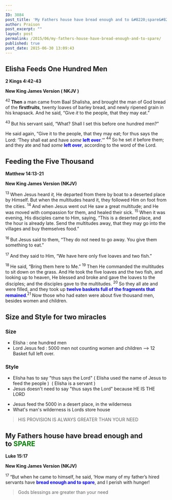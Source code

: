 ```yaml
---
---
ID: 3884
post_title: 'My Fathers house have bread enough and to &#8220;spare&#8221;'
author: Praison
post_excerpt: ""
layout: post
permalink: /2015/06/my-fathers-house-have-bread-enough-and-to-spare/
published: true
post_date: 2015-06-30 13:09:43
---
```

<h2>Elisha Feeds One Hundred Men</h2>
<strong>2 Kings 4:42-43</strong>

<strong>New King James Version ( NKJV )</strong>

<span class="text 2Kgs-4-42"><sup class="versenum">42 </sup><strong>Then</strong> a man came from Baal Shalisha, and brought the man of God bread of the <strong>firstfruits</strong>, twenty loaves of barley bread, and newly ripened grain in his knapsack. And he said, “Give <i>it</i> to the people, that they may eat.”</span>

<span id="en-NKJV-9647" class="text 2Kgs-4-43"><sup class="versenum">43 </sup>But his servant said, “What? Shall I set this before one hundred men?”</span>

<span class="text 2Kgs-4-43">He said again, “Give it to the people, that they may eat; for thus says the <span class="small-caps">Lord</span>: ‘They shall eat and have <i>some</i> <span style="color: #0000ff;"><strong>left over</strong></span>.’” </span><span id="en-NKJV-9648" class="text 2Kgs-4-44"><sup class="versenum">44 </sup>So he set <i>it</i> before them; and they ate and had <i>some</i> <span style="color: #0000ff;"><strong>left over</strong></span>, according to the word of the <span class="small-caps">Lord</span>.</span>
<h2>Feeding the Five Thousand</h2>
<strong>Matthew 14:13-21</strong>

<strong>New King James Version (NKJV)</strong>

<span class="text Matt-14-13"><sup class="versenum">13 </sup>When Jesus heard <i>it,</i> He departed from there by boat to a deserted place by Himself. But when the multitudes heard it, they followed Him on foot from the cities. </span><span id="en-NKJV-23612" class="text Matt-14-14"><sup class="versenum">14 </sup>And when Jesus went out He saw a great multitude; and He was moved with compassion for them, and healed their sick. </span><span id="en-NKJV-23613" class="text Matt-14-15"><sup class="versenum">15 </sup>When it was evening, His disciples came to Him, saying, “This is a deserted place, and the hour is already late. Send the multitudes away, that they may go into the villages and buy themselves food.”</span>

<span id="en-NKJV-23614" class="text Matt-14-16"><sup class="versenum">16 </sup>But Jesus said to them, <span class="woj">“They do not need to go away. You give them something to eat.”</span></span>

<span id="en-NKJV-23615" class="text Matt-14-17"><sup class="versenum">17 </sup>And they said to Him, “We have here only five loaves and two fish.”</span>

<span id="en-NKJV-23616" class="text Matt-14-18"><sup class="versenum">18 </sup>He said, <span class="woj">“Bring them here to Me.”</span> </span><span id="en-NKJV-23617" class="text Matt-14-19"><sup class="versenum">19 </sup>Then He commanded the multitudes to sit down on the grass. And He took the five loaves and the two fish, and looking up to heaven, He blessed and broke and gave the loaves to the disciples; and the disciples gave to the multitudes. </span><span id="en-NKJV-23618" class="text Matt-14-20"><sup class="versenum">20 </sup>So they all ate and were filled, and they took up <span style="color: #0000ff;"><strong>twelve baskets full of the fragments that remained</strong></span>.</span><span id="en-NKJV-23619" class="text Matt-14-21"><sup class="versenum">21 </sup>Now those who had eaten were about five thousand men, besides women and children.</span>
<h2>Size and Style for two miracles</h2>
<h3>Size</h3>
<ul>
	<li>Elisha : one hundred men</li>
	<li>Lord Jesus fed : 5000 men not counting women and children --&gt; 12 Basket full left over.</li>
</ul>
<h3>Style</h3>
<ul>
	<li>Elisha has to say "thus says the Lord" ( Elisha used the name of Jesus to feed the people )  ( Elisha is a servant )</li>
	<li>Jesus doesn't need to say "thus says the Lord" because HE IS THE LORD</li>
</ul>
<ul>
	<li>Jesus feed the 5000 in a desert place, in the wilderness</li>
	<li>What's man's wilderness is Lords store house</li>
</ul>
<blockquote>HIS PROVISION IS ALWAYS GREATER THAN YOUR NEED</blockquote>
<h2>My Fathers house have bread enough and to <span style="color: #008000;">SPARE</span></h2>
<strong>Luke 15:17</strong>

<strong>New King James Version (NKJV)</strong>

<span id="en-NKJV-25606" class="text Luke-15-17"><sup class="versenum">17 </sup><span class="woj">“But when he came to himself, he said, ‘How many of my father’s hired servants have <span style="color: #0000ff;"><strong>bread enough and to spare</strong></span>, and I perish with hunger!</span></span>
<blockquote>Gods blessings are greater than your need</blockquote>